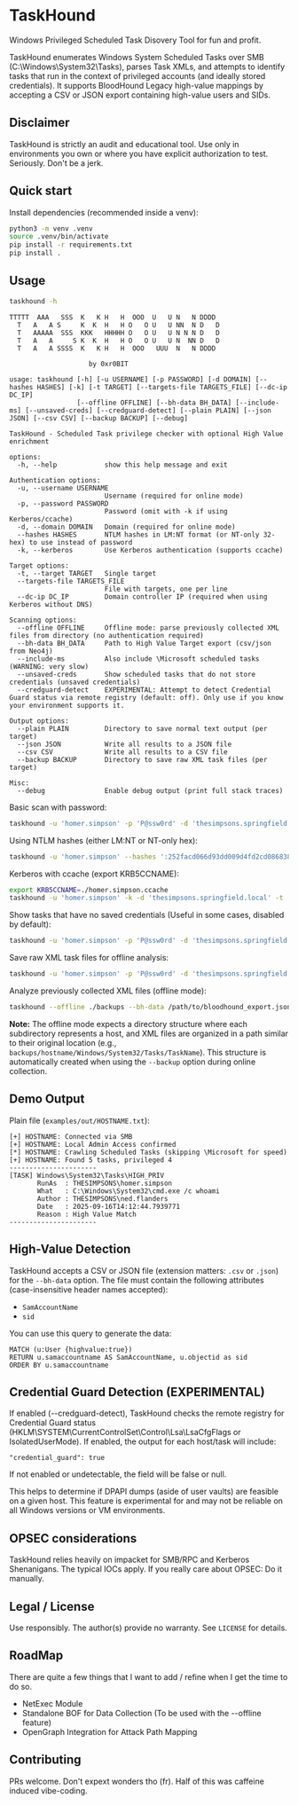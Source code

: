 # TaskHound

Windows Privileged Scheduled Task Disovery Tool for fun and profit.


TaskHound enumerates Windows System Scheduled Tasks over SMB (C:\Windows\System32\Tasks), parses Task XMLs, and attempts to identify tasks that run in the context of privileged accounts (and ideally stored credentials). It supports BloodHound Legacy high-value mappings by accepting a CSV or JSON export containing high-value users and SIDs.

## Disclaimer

TaskHound is strictly an audit and educational tool. Use only in environments you own or where you have explicit authorization to test. Seriously. Don't be a jerk.

## Quick start

Install dependencies (recommended inside a venv):

```bash
python3 -m venv .venv
source .venv/bin/activate
pip install -r requirements.txt
pip install .
```

## Usage

```bash
taskhound -h
```
```
TTTTT  AAA   SSS  K   K H   H  OOO  U   U N   N DDDD
  T   A   A S     K  K  H   H O   O U   U NN  N D   D
  T   AAAAA  SSS  KKK   HHHHH O   O U   U N N N D   D
  T   A   A     S K  K  H   H O   O U   U N  NN D   D
  T   A   A SSSS  K   K H   H  OOO   UUU  N   N DDDD

                    by 0xr0BIT

usage: taskhound [-h] [-u USERNAME] [-p PASSWORD] [-d DOMAIN] [--hashes HASHES] [-k] [-t TARGET] [--targets-file TARGETS_FILE] [--dc-ip DC_IP]
                 [--offline OFFLINE] [--bh-data BH_DATA] [--include-ms] [--unsaved-creds] [--credguard-detect] [--plain PLAIN] [--json JSON] [--csv CSV] [--backup BACKUP] [--debug]

TaskHound - Scheduled Task privilege checker with optional High Value enrichment

options:
  -h, --help            show this help message and exit

Authentication options:
  -u, --username USERNAME
                        Username (required for online mode)
  -p, --password PASSWORD
                        Password (omit with -k if using Kerberos/ccache)
  -d, --domain DOMAIN   Domain (required for online mode)
  --hashes HASHES       NTLM hashes in LM:NT format (or NT-only 32-hex) to use instead of password
  -k, --kerberos        Use Kerberos authentication (supports ccache)

Target options:
  -t, --target TARGET   Single target
  --targets-file TARGETS_FILE
                        File with targets, one per line
  --dc-ip DC_IP         Domain controller IP (required when using Kerberos without DNS)

Scanning options:
  --offline OFFLINE     Offline mode: parse previously collected XML files from directory (no authentication required)
  --bh-data BH_DATA     Path to High Value Target export (csv/json from Neo4j)
  --include-ms          Also include \Microsoft scheduled tasks (WARNING: very slow)
  --unsaved-creds       Show scheduled tasks that do not store credentials (unsaved credentials)
  --credguard-detect    EXPERIMENTAL: Attempt to detect Credential Guard status via remote registry (default: off). Only use if you know your environment supports it.

Output options:
  --plain PLAIN         Directory to save normal text output (per target)
  --json JSON           Write all results to a JSON file
  --csv CSV             Write all results to a CSV file
  --backup BACKUP       Directory to save raw XML task files (per target)

Misc:
  --debug               Enable debug output (print full stack traces)
```

Basic scan with password:

```bash
taskhound -u 'homer.simpson' -p 'P@ssw0rd' -d 'thesimpsons.springfield.local' -t 'HOSTNAME/IP' --dc-ip 172.17.1.11
```

Using NTLM hashes (either LM:NT or NT-only hex):

```bash
taskhound -u 'homer.simpson' --hashes ':252facd066d93dd009d4fd2cd0868384' -d 'thesimpsons.springfield.local' -t 'HOSTNAME/IP'
```

Kerberos with ccache (export KRB5CCNAME):

```bash
export KRB5CCNAME=./homer.simpson.ccache
taskhound -u 'homer.simpson' -k -d 'thesimpsons.springfield.local' -t 'HOSTNAME' --dc-ip 172.17.1.11
```

Show tasks that have no saved credentials (Useful in some cases, disabled by default):

```bash
taskhound -u 'homer.simpson' -p 'P@ssw0rd' -d 'thesimpsons.springfield.local' --unsaved-creds -t 'HOSTNAME'
```

Save raw XML task files for offline analysis:

```bash
taskhound -u 'homer.simpson' -p 'P@ssw0rd' -d 'thesimpsons.springfield.local' -t 'HOSTNAME' --backup ./backups
```

Analyze previously collected XML files (offline mode):

```bash
taskhound --offline ./backups --bh-data /path/to/bloodhound_export.json
```

**Note:** The offline mode expects a directory structure where each subdirectory represents a host, and XML files are organized in a path similar to their original location (e.g., `backups/hostname/Windows/System32/Tasks/TaskName`). This structure is automatically created when using the `--backup` option during online collection.

## Demo Output

Plain file (`examples/out/HOSTNAME.txt`):

```
[+] HOSTNAME: Connected via SMB
[+] HOSTNAME: Local Admin Access confirmed
[*] HOSTNAME: Crawling Scheduled Tasks (skipping \Microsoft for speed)
[+] HOSTNAME: Found 5 tasks, privileged 4
----------------------
[TASK] Windows\System32\Tasks\HIGH_PRIV
       RunAs  : THESIMPSONS\homer.simpson
       What   : C:\Windows\System32\cmd.exe /c whoami
       Author : THESIMPSONS\ned.flanders
       Date   : 2025-09-16T14:12:44.7939771
       Reason : High Value Match
----------------------
```

## High-Value Detection

TaskHound accepts a CSV or JSON file (extension matters: `.csv` or `.json`) for the `--bh-data` option. The file must contain the following attributes (case-insensitive header names accepted):

- `SamAccountName`
- `sid`

You can use this query to generate the data:

```
MATCH (u:User {highvalue:true})
RETURN u.samaccountname AS SamAccountName, u.objectid as sid
ORDER BY u.samaccountname
```

## Credential Guard Detection (EXPERIMENTAL)

If enabled (--credguard-detect), TaskHound checks the remote registry for Credential Guard status (HKLM\SYSTEM\CurrentControlSet\Control\Lsa\LsaCfgFlags or IsolatedUserMode). If enabled, the output for each host/task will include:

    "credential_guard": true

If not enabled or undetectable, the field will be false or null.

This helps to determine if DPAPI dumps (aside of user vaults) are feasible on a given host. This feature is experimental for and may not be reliable on all Windows versions or VM environments.

## OPSEC considerations

TaskHound relies heavily on impacket for SMB/RPC and Kerberos Shenanigans. The typical IOCs apply.
If you really care about OPSEC: Do it manually. 

## Legal / License

Use responsibly. The author(s) provide no warranty. See `LICENSE` for details.

## RoadMap

There are quite a few things that I want to add / refine when I get the time to do so.

- NetExec Module
- Standalone BOF for Data Collection (To be used with the --offline feature)
- OpenGraph Integration for Attack Path Mapping

## Contributing

PRs welcome. Don't expext wonders tho (fr). Half of this was caffeine induced vibe-coding.
